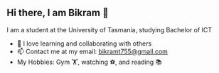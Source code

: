 ## Hi there, I am Bikram 👋

I am a student at the University of Tasmania, studying Bachelor of ICT

- 🌱 I love learning and collaborating with others
- 📫 Contact me at my email: bikramt755@gmail.com
- My Hobbies: Gym 🏋, watching ⚽, and reading 📚

